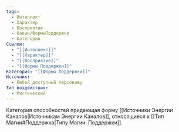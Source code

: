 ```yaml
---
tags:
  - Интеллект
  - Характер
  - Восприятие
  - Навык/ФормыПоддержки
  - Категория
Ссылки:
  - "[[Интеллект]]"
  - "[[Характер]]"
  - "[[Восприятие]]"
  - "[[Формы Поддержки]]"
Категория: "[[Формы Поддержки]]"
Источник:
  - Любой доступный персонажу
Тип воздействия:
  - Мистический
---
```

Категория способностей придающая форму [[Источники Энергии Каналов|Источникам Энергии Каналов]], относящиеся к [[Тип Магии#Поддержка|Типу Магии: Поддержки]].